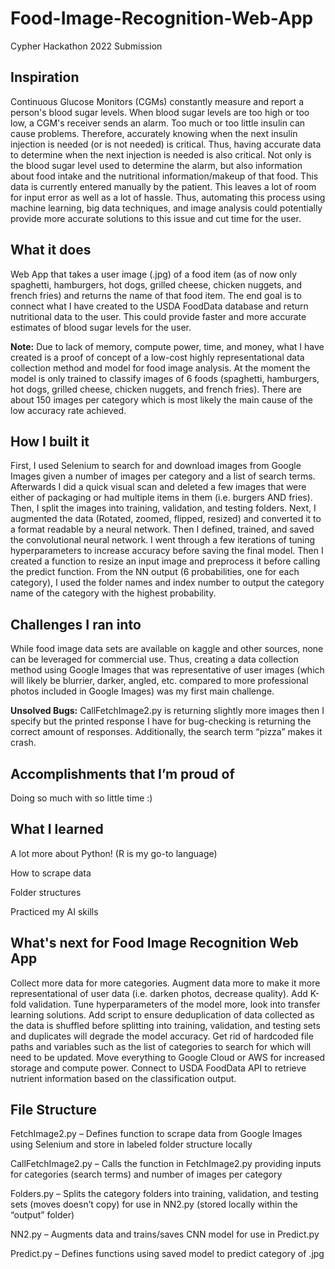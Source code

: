 # Food-Image-Recognition-Web-App
Cypher Hackathon 2022 Submission

## Inspiration

Continuous Glucose Monitors (CGMs) constantly measure and report a person's blood sugar levels. When blood sugar levels are too high or too low, a CGM's receiver sends an alarm. Too much or too little insulin can cause problems. Therefore, accurately knowing when the next insulin injection is needed (or is not needed) is critical. Thus, having accurate data to determine when the next injection is needed is also critical. Not only is the blood sugar level used to determine the alarm, but also information about food intake and the nutritional information/makeup of that food. This data is currently entered manually by the patient. This leaves a lot of room for input error as well as a lot of hassle. Thus, automating this process using machine learning, big data techniques, and image analysis could potentially provide more accurate solutions to this issue and cut time for the user.

## What it does

Web App that takes a user image (.jpg) of a food item (as of now only spaghetti, hamburgers, hot dogs, grilled cheese, chicken nuggets, and french fries) and returns the name of that food item. The end goal is to connect what I have created to the USDA FoodData database and return nutritional data to the user. This could provide faster and more accurate estimates of blood sugar levels for the user.

**Note:** Due to lack of memory, compute power, time, and money, what I have created is a proof of concept of a low-cost highly representational data collection method and model for food image analysis. At the moment the model is only trained to classify images of 6 foods (spaghetti, hamburgers, hot dogs, grilled cheese, chicken nuggets, and french fries). There are about 150 images per category which is most likely the main cause of the low accuracy rate achieved.

## How I built it

First, I used Selenium to search for and download images from Google Images given a number of images per category and a list of search terms.  Afterwards I did a quick visual scan and deleted a few images that were either of packaging or had multiple items in them (i.e. burgers AND fries). Then, I split the images into training, validation, and testing folders. Next, I augmented the data (Rotated, zoomed, flipped, resized) and converted it to a format readable by a neural network. Then I defined, trained, and saved the convolutional neural network. I went through a few iterations of tuning hyperparameters to increase accuracy before saving the final model. Then I created a function to resize an input image and preprocess it before calling the predict function. From the NN output (6 probabilities, one for each category), I used the folder names and index number to output the category name of the category with the highest probability.

## Challenges I ran into

While food image data sets are available on kaggle and other sources, none can be leveraged for commercial use. Thus, creating a data collection method using Google Images that was representative of user images (which will likely be blurrier, darker, angled, etc. compared to more professional photos included in Google Images) was my first main challenge. 

**Unsolved Bugs:** CallFetchImage2.py is returning slightly more images then I specify but the printed response I have for bug-checking is returning the correct amount of responses. Additionally, the search term “pizza” makes it crash.

## Accomplishments that I’m proud of

Doing so much with so little time :)

## What I learned

A lot more about Python! (R is my go-to language)

How to scrape data

Folder structures

Practiced my AI skills

## What's next for Food Image Recognition Web App

Collect more data for more categories. 
Augment data more to make it more representational of user data (i.e. darken photos, decrease quality). 
Add K-fold validation. 
Tune hyperparameters of the model more, look into transfer learning solutions. 
Add script to ensure deduplication of data collected as the data is shuffled before splitting into training, validation, and testing sets and duplicates will degrade the model accuracy. 
Get rid of hardcoded file paths and variables such as the list of categories to search for which will need to be updated. 
Move everything to Google Cloud or AWS for increased storage and compute power. 
Connect to USDA FoodData API to retrieve nutrient information based on the classification output.


## File Structure

FetchImage2.py – Defines function to scrape data from Google Images using Selenium and store in labeled folder structure locally

CallFetchImage2.py – Calls the function in FetchImage2.py providing inputs for categories (search terms) and number of images per category

Folders.py – Splits the category folders into training, validation, and testing sets (moves doesn’t copy) for use in NN2.py (stored locally within the “output” folder)

NN2.py – Augments data and trains/saves CNN model for use in Predict.py

Predict.py – Defines functions using saved model to predict category of .jpg
